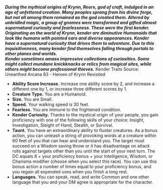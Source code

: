 ***During the mythical origins of Krynn, Reorx, god of craft, indulged in an age of unfettered creation. Many peoples sprang from his divine forge, but not all among them remained as the god created them. Altered by unbridled magic, a group of gnomes were transformed and gifted almost supernatural curiosity and fearlessness. These were the first kender.***  
***Originating on the world of Krynn, kender are diminutive Humanoids that look like humans with pointed ears and diverse appearances. Kender have a supernatural curiosity that drives them to adventure. Due to this inquisitiveness, many kender find themselves falling through portals to other planes and worlds.***  
***Kender sometimes amass impressive collections of curiosities. Some might collect mundane knickknacks or relics from magical sites, while others might become professional thieves.***
Kender Traits
Source: Unearthed Arcana 83 - Heroes of Krynn Revisited
* **Ability Score Increase.** Increase one ability score by 2, and increase a different one by 1, or increase three different scores by 1.
* **Creature Type.** You are a Humanoid.
* **Size.** You are Small.
* **Speed.** Your walking speed is 30 feet.
* **Fearless.** You are immune to the frightened condition.
* **Kender Curiosity.** Thanks to the mystical origin of your people, you gain proficiency with one of the following skills of your choice: Insight, Investigation, Sleight of Hand, Stealth, or Survival.
* **Taunt.** You have an extraordinary ability to fluster creatures. As a bonus action, you can unleash a string of provoking words at a creature within 60 feet of you that can hear and understand you. The target must succeed on a Wisdom saving throw or it has disadvantage on attack rolls against targets other than you until the start of your next turn. The DC equals 8 + your proficiency bonus + your Intelligence, Wisdom, or Charisma modifier (choose when you select this race). You can use this bonus action a number of times equal to your proficiency bonus, and you regain all expended uses when you finish a long rest.
* **Languages.** You can speak, read, and write Common and one other language that you and your DM agree is appropriate for the character.